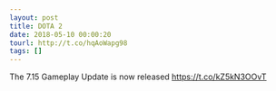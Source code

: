 ```yaml
---
layout: post
title: DOTA 2
date: 2018-05-10 00:00:20
tourl: http://t.co/hqAoWapg98
tags: []
---
```

The 7.15 Gameplay Update is now released https://t.co/kZ5kN3OOvT
